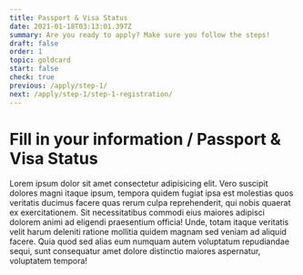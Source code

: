 ```yaml
---
title: Passport & Visa Status
date: 2021-01-18T03:13:01.397Z
summary: Are you ready to apply? Make sure you follow the steps!
draft: false
order: 1
topic: goldcard
start: false
check: true
previous: /apply/step-1/
next: /apply/step-1/step-1-registration/
---
```


# Fill in your information / Passport & Visa Status

Lorem ipsum dolor sit amet consectetur adipisicing elit. Vero suscipit dolores magni itaque ipsum, tempora quidem fugiat ipsa est molestias quos veritatis ducimus facere quas rerum culpa reprehenderit, qui nobis quaerat ex exercitationem. Sit necessitatibus commodi eius maiores adipisci dolorem animi ad eligendi praesentium officia! Unde, totam itaque veritatis velit harum deleniti ratione mollitia quidem magnam sed veniam ad aliquid facere. Quia quod sed alias eum numquam autem voluptatum repudiandae sequi, sunt consequatur amet dolore distinctio maiores aspernatur, voluptatem tempora!
